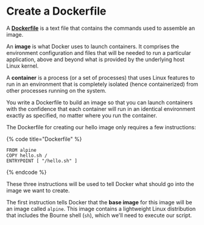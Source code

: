 # Create a Dockerfile

A [**Dockerfile**](https://docs.docker.com/engine/reference/builder/) is a text file that contains the commands used to assemble an image.

An **image** is what Docker uses to launch containers. It comprises the environment configuration and files that will be needed to run a particular application, above and beyond what is provided by the underlying host Linux kernel.

A **container** is a process \(or a set of processes\) that uses Linux features to run in an environment that is completely isolated \(hence containerized\) from other processes running on the system.

You write a Dockerfile to build an image so that you can launch containers with the confidence that each container will run in an identical environment exactly as specified, no matter where you run the container.

The Dockerfile for creating our hello image only requires a few instructions:

{% code title="Dockerfile" %}
```text
FROM alpine
COPY hello.sh /
ENTRYPOINT [ "/hello.sh" ]
```
{% endcode %}

These three instructions will be used to tell Docker what should go into the image we want to create.

The first instruction tells Docker that the **base image** for this image will be an image called `alpine`. This image contains a lightweight Linux distribution that includes the Bourne shell \(`sh`\), which we'll need to execute our script.

